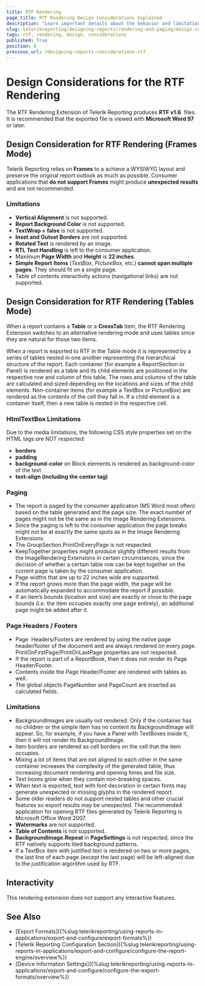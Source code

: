 ```yaml
---
title: RTF Rendering
page_title: RTF Rendering Design Considerations Explained
description: "Learn important details about the behavior and limitations of the RTF rendering format, that need to be taken into account when designing a report with RTF rendering in mind."
slug: telerikreporting/designing-reports/rendering-and-paging/design-considerations-for-report-rendering/rtf-rendering-design-considerations
tags: rtf, rendering, design, considerations
published: True
position: 6
previous_url: /designing-reports-considerations-rtf
---
```


# Design Considerations for the RTF Rendering

The RTF Rendering Extension of Telerik Reporting produces __RTF v1.6__  files. It is recommended that the exported file is viewed with __Microsoft Word 97__ or later.

## Design Consideration for RTF Rendering (Frames Mode)

Telerik Reporting relies on __Frames__ to a achieve a WYSIWYG layout and preserve the original report outlook as much as possible. Consumer applications that __do not support Frames__ might produce __unexpected results__ and are not recommended.

### Limitations

* __Vertical Alignment__ is not supported.
* __Report Background Color__ is not supported.
* __TextWrap = false__ is not supported.
* __Inset and Outset Borders__ are not supported.
* __Rotated Text__ is rendered by an image.
* __RTL Text Handling__ is left to the consumer application.
* Maximum __Page Width__ and __Height__ is __22 inches__.
* __Simple Report__ __Items__ (_TextBox_, _PictureBox_, etc.) __cannot span multiple pages__. They should fit on a single page.
* Table of contents interactivity actions (navigational links) are not supported.

## Design Consideration for RTF Rendering (Tables Mode)

When a report contains a __Table__ or a __CrossTab__ item, the RTF Rendering Extension switches to an alternative rendering mode and uses tables since they are natural for those two items.

When a report is exported to RTF in the Table mode it is represented by a series of tables nested in one another representing the hierarchical structure of the report. Each container (for example a ReportSection or Panel) is rendered as a table and its child elements are positioned in the respective row and column of this table. The rows and columns of the table are calculated and sized depending on the locations and sizes of the child elements. Non-container items (for example a TextBox or PictureBox) are rendered as the contents of the cell they fall in. If a child element is a container itself, then a new table is nested in the respective cell.

### HtmlTextBox Limitations

Due to the media limitations, the following CSS style properties set on the HTML tags *are NOT respected*:

* __borders__
* __padding__
* __background-color__ on Block elements is rendered as background-color of the text
* __text-align (including the center tag)__

### Paging

* The report is paged by the consumer application (MS Word most often) based on the table generated and the page size. The exact number of pages might not be the same as in the Image Rendering Extensions.
* Since the paging is left to the consumer application the page breaks might not be at exactly the same spots as in the Image Rendering Extensions.
* The GroupSection.PrintOnEveryPage is not respected.
* KeepTogether properties might produce slightly different results from the ImageRendering Extensions in certain circumstances, since the decision of whether a certain table row can be kept together on the current page is taken by the consumer application.
* Page widths that are up to 22 inches wide are supported.
* If the report grows more than the page width, the page will be automatically expanded to accommodate the report if possible.
* If an item’s bounds (location and size) are exactly or close to the page bounds (i.e. the item occupies exactly one page entirely), an additional page might be added after it.

### Page Headers / Footers

* Page  Headers/Footers are rendered by using the native page header/footer of the document and are always rendered on every page. PrintOnFirstPage/PrintOnLastPage properties are not respected.
* If the report is part of a ReportBook, then it does not render its Page Header/Footer.
* Contents inside the Page Header/Footer are rendered with tables as well.
* The global objects PageNumber and PageCount are inserted as calculated fields.

### Limitations

* BackgroundImages are usually not rendered. Only if the container has no children or the simple item has no content its BackgroundImage will appear. So, for example, if you have a Panel with TextBoxes inside it, then it will not render its BackgroundImage.
* Item borders are rendered as cell borders on the cell that the item occupies.
* Mixing a lot of items that are not aligned to each other in the same container increases the complexity of the generated table, thus increasing document rendering and opening times and file size.
* Text boxes grow when they contain non-breaking spaces.
* When text is exported, text with font decoration in certain fonts may generate unexpected or missing glyphs in the rendered report.
* Some older readers do not support nested tables and other crucial features so export results may be unexpected. The recommended application for opening RTF files generated by Telerik Reporting is Microsoft Office Word 2007.
* __Watermarks__ are not supported.
* __Table of Contents__ is not supported.
* __BackgroundImage.Repeat__ in __PageSettings__ is not respected, since the RTF natively supports tiled background patterns.
* If a TextBox item with justified text is rendered on two or more pages, the last line of each page (except the last page) will be left-aligned due to the justification algorithm used by RTF.

## Interactivity

This rendering extension does not support any interactive features.

## See Also

 * [Export Formats]({%slug telerikreporting/using-reports-in-applications/export-and-configure/export-formats%})
 * [Telerik Reporting Configuration Section]({%slug telerikreporting/using-reports-in-applications/export-and-configure/configure-the-report-engine/overview%})
 * [Device Information Settings]({%slug telerikreporting/using-reports-in-applications/export-and-configure/configure-the-export-formats/overview%})
